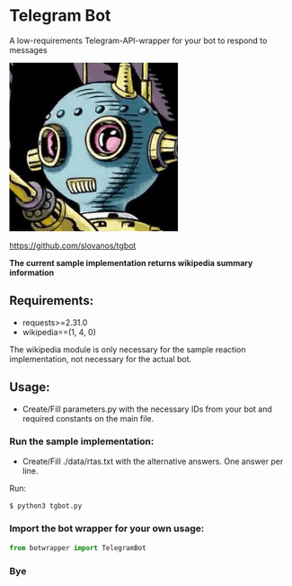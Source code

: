 # Telegram Bot

A low-requirements Telegram-API-wrapper for your bot to respond to messages

<img src="https://raw.githubusercontent.com/slovanos/images/master/joeybot.jpg" width=300>

https://github.com/slovanos/tgbot

**The current sample implementation returns wikipedia summary information**

## Requirements:

- requests>=2.31.0
- wikipedia==(1, 4, 0)

The wikipedia module is only necessary for the sample reaction implementation, not necessary for the actual bot.


## Usage:

- Create/Fill parameters.py with the necessary IDs from your bot and required constants on the main file.

### Run the sample implementation:

- Create/Fill ./data/rtas.txt with the alternative answers. One answer per line.

Run:

```shell
$ python3 tgbot.py
```

### Import the bot wrapper for your own usage:

```python
from botwrapper import TelegramBot
```

### Bye
